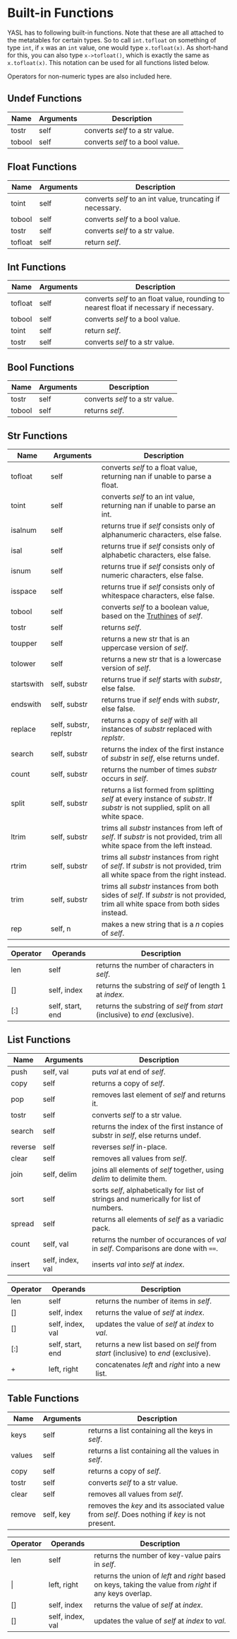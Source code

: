 # Built-in Functions

YASL has to following built-in functions. Note that these are all attached to the metatables for certain types. 
So to call `int.tofloat` on something of type `int`, if `x` was an `int` value, one would type `x.tofloat(x)`.
As short-hand for this, you can also type `x->tofloat()`, which is exactly the same as `x.tofloat(x)`. 
This notation can be used for all functions listed below.

Operators for non-numeric types are also included here.

## Undef Functions

| Name       | Arguments | Description |
|------------|-----------|-------------|
| tostr      | self      | converts _self_ to a str value. |
| tobool     | self      | converts _self_ to a bool value.  |

## Float Functions

| Name       | Arguments | Description |
|------------|-----------|-------------|
| toint      | self      | converts _self_ to an int value, truncating if necessary. |
| tobool     | self      | converts _self_ to a bool value. |
| tostr      | self      | converts _self_ to a str value. |
| tofloat    | self      | return _self_. |

## Int Functions

| Name       | Arguments | Description |
|------------|-----------|-------------|
| tofloat    | self      | converts _self_ to an float value, rounding to nearest float if necessary if necessary. |
| tobool     | self      | converts _self_ to a bool value. |
| toint      | self      | return _self_. |
| tostr      | self      | converts _self_ to a str value. |

## Bool Functions

| Name       | Arguments | Description |
|------------|-----------|-------------|
| tostr      | self      | converts _self_ to a str value. |
| tobool     | self      | returns _self_. |

## Str Functions

| Name       | Arguments | Description |
|------------|-----------|-------------|
| tofloat    | self      | converts _self_ to a float value, returning nan if unable to parse a float. |
| toint      | self      | converts _self_ to an int value, returning nan if unable to parse an int. |
| isalnum    | self      | returns true if _self_ consists only of alphanumeric characters, else false. |
| isal       | self      | returns true if _self_ consists only of alphabetic characters, else false. |
| isnum      | self      | returns true if _self_ consists only of numeric characters, else false. |
| isspace    | self      | returns true if _self_ consists only of whitespace characters, else false. |
| tobool     | self      | converts _self_ to a boolean value, based on the [Truthines](/docs/control-flow/truthiness) of _self_. |
| tostr      | self      | returns _self_. |
| toupper    | self      | returns a new str that is an uppercase version of _self_. |
| tolower    | self      | returns a new str that is a lowercase version of _self_. |
| startswith | self, substr | returns true if _self_ starts with _substr_, else false. |
| endswith   | self, substr | returns true if _self_ ends with _substr_, else false. |
| replace    | self, substr, replstr | returns a copy of _self_ with all instances of _substr_ replaced with _replstr_. |
| search     | self, substr | returns the index of the first instance of _substr_ in _self_, else returns undef. |
| count      | self, substr | returns the number of times _substr_ occurs in _self_. |
| split      | self, substr | returns a list formed from splitting _self_ at every instance of _substr_. If _substr_ is not supplied, split on all white space. |
| ltrim      | self, substr | trims all _substr_ instances from left of _self_. If _substr_ is not provided, trim all white space from the left instead. |
| rtrim      | self, substr | trims all _substr_ instances from right of _self_. If _substr_ is not provided, trim all white space from the right instead. |
| trim       | self, substr | trims all _substr_ instances from both sides of _self_. If _substr_ is not provided, trim all white space from both sides instead. |
| rep        | self, n   | makes a new string that is a _n_ copies of _self_. |

| Operator | Operands | Description |
|----------|----------|-------------|
| len      | self     | returns the number of characters in _self_. |
| []       | self, index | returns the substring of _self_ of length 1 at _index_. |
| [:]      | self, start, end | returns the substring of _self_ from _start_ (inclusive) to _end_ (exclusive). |

## List Functions

| Name       | Arguments | Description |
|------------|-----------|-------------|
| push       | self, val | puts _val_ at end of _self_. |
| copy       | self      | returns a copy of _self_. |
| pop        | self      | removes last element of _self_ and returns it. |
| tostr      | self      | converts _self_ to a str value. |
| search     | self      | returns the index of the first instance of substr in _self_, else returns undef. |
| reverse    | self      | reverses _self_ in-place. |
| clear      | self      | removes all values from _self_. |
| join       | self, delim | joins all elements of _self_ together, using _delim_ to delimite them. |
| sort       | self      | sorts _self_, alphabetically for list of strings and numerically for list of numbers. |
| spread     | self      | returns all elements of _self_ as a variadic pack. |
| count      | self, val | returns the number of occurances of _val_ in _self_. Comparisons are done with `==`. |
| insert     | self, index, val | inserts _val_ into _self_ at _index_. |

| Operator | Operands | Description |
|----------|----------|-------------|
| len      | self     | returns the number of items in _self_. |
| []       | self, index | returns the value of _self_ at _index_. |
| []       | self, index, val | updates the value of _self_ at _index_ to _val_. |
| [:]      | self, start, end | returns a new list based on _self_ from _start_ (inclusive) to _end_ (exclusive). |
| +        | left, right | concatenates _left_ and _right_ into a new list. |
 
## Table Functions

| Name       | Arguments | Description |
|------------|-----------|-------------|
| keys       | self      | returns a list containing all the keys in _self_. |
| values     | self      | returns a list containing all the values in _self_. |
| copy       | self      | returns a copy of _self_. |
| tostr      | self      | converts _self_ to a str value. |
| clear      | self      | removes all values from _self_. |
| remove     | self, key | removes the _key_ and its associated value from _self_. Does nothing if _key_ is not present. |

| Operator | Operands | Description |
|----------|----------|-------------|
| len      | self     | returns the number of key-value pairs in _self_. |
| \|       | left, right | returns the union of _left_ and _right_ based on keys, taking the value from _right_ if any keys overlap. |
| []       | self, index | returns the value of _self_ at _index_. |
| []       | self, index, val | updates the value of _self_ at _index_ to _val_. |
